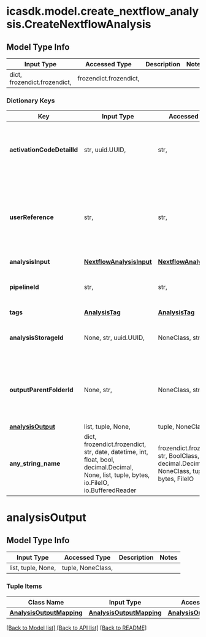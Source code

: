 # icasdk.model.create_nextflow_analysis.CreateNextflowAnalysis

## Model Type Info
Input Type | Accessed Type | Description | Notes
------------ | ------------- | ------------- | -------------
dict, frozendict.frozendict,  | frozendict.frozendict,  |  | 

### Dictionary Keys
Key | Input Type | Accessed Type | Description | Notes
------------ | ------------- | ------------- | ------------- | -------------
**activationCodeDetailId** | str, uuid.UUID,  | str,  | Indicates under which activation code the pipeline is executed. | value must be a uuid
**userReference** | str,  | str,  | The user-reference of the analysis. This should be something meaningful for the user. | 
**analysisInput** | [**NextflowAnalysisInput**](NextflowAnalysisInput.md) | [**NextflowAnalysisInput**](NextflowAnalysisInput.md) |  | 
**pipelineId** | str,  | str,  | The pipeline for which an analysis will be created. | 
**tags** | [**AnalysisTag**](AnalysisTag.md) | [**AnalysisTag**](AnalysisTag.md) |  | 
**analysisStorageId** | None, str, uuid.UUID,  | NoneClass, str,  | The id of the storage to use for the analysis. | [optional] value must be a uuid
**outputParentFolderId** | None, str,  | NoneClass, str,  | The id or the urn of the folder in which the output folder should be created. | [optional] 
**[analysisOutput](#analysisOutput)** | list, tuple, None,  | tuple, NoneClass,  |  | [optional] 
**any_string_name** | dict, frozendict.frozendict, str, date, datetime, int, float, bool, decimal.Decimal, None, list, tuple, bytes, io.FileIO, io.BufferedReader | frozendict.frozendict, str, BoolClass, decimal.Decimal, NoneClass, tuple, bytes, FileIO | any string name can be used but the value must be the correct type | [optional]

# analysisOutput

## Model Type Info
Input Type | Accessed Type | Description | Notes
------------ | ------------- | ------------- | -------------
list, tuple, None,  | tuple, NoneClass,  |  | 

### Tuple Items
Class Name | Input Type | Accessed Type | Description | Notes
------------- | ------------- | ------------- | ------------- | -------------
[**AnalysisOutputMapping**](AnalysisOutputMapping.md) | [**AnalysisOutputMapping**](AnalysisOutputMapping.md) | [**AnalysisOutputMapping**](AnalysisOutputMapping.md) |  | 

[[Back to Model list]](../../README.md#documentation-for-models) [[Back to API list]](../../README.md#documentation-for-api-endpoints) [[Back to README]](../../README.md)

